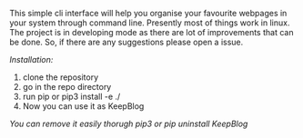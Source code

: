 This simple cli interface will help you organise your favourite webpages in your system through command line. Presently 
most of things work in linux. The project is in developing mode as there are lot of improvements that can be done. So, if there are any suggestions please open a issue.

*Installation:* 
1. clone the repository
2. go in the repo directory
3. run pip or pip3 install -e ./
4. Now you can use it as KeepBlog

*You can remove it easily thorugh pip3 or pip uninstall KeepBlog*